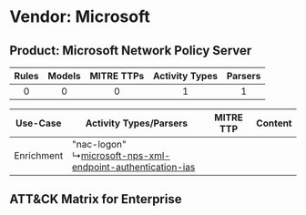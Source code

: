 Vendor: Microsoft
=================
Product: Microsoft Network Policy Server
----------------------------------------
| Rules | Models | MITRE TTPs | Activity Types | Parsers |
|:-----:|:------:|:----------:|:--------------:|:-------:|
|   0   |   0    |     0      |       1        |    1    |

|  Use-Case  | Activity Types/Parsers    | MITRE TTP | Content    |
|:----------:| ---- | --------- | ---- |
| Enrichment |  "nac-logon"<br> ↳[microsoft-nps-xml-endpoint-authentication-ias](Ps/pC_microsoftnpsxmlendpointauthenticationias.md)<br> |    | [](RM/r_m_microsoft_microsoft_network_policy_server_Enrichment.md) |

ATT&CK Matrix for Enterprise
----------------------------
